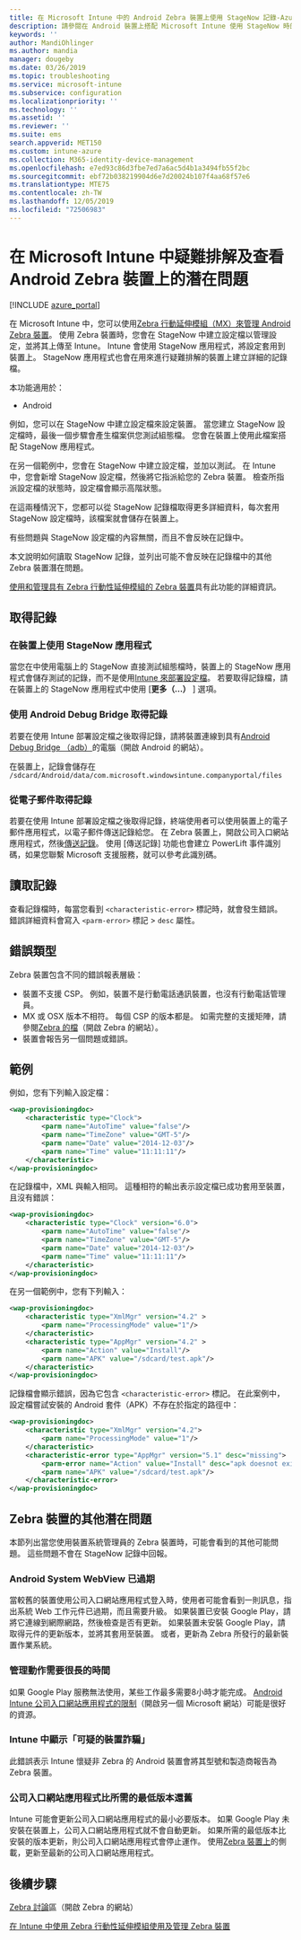 ```yaml
---
title: 在 Microsoft Intune 中的 Android Zebra 裝置上使用 StageNow 記錄-Azure |Microsoft Docs
description: 請參閱在 Android 裝置上搭配 Microsoft Intune 使用 StageNow 時的常見問題和解決方法。 同時瞭解如何取得記錄檔，並查看如何讀取記錄檔中是否有成功或錯誤的範例。
keywords: ''
author: MandiOhlinger
ms.author: mandia
manager: dougeby
ms.date: 03/26/2019
ms.topic: troubleshooting
ms.service: microsoft-intune
ms.subservice: configuration
ms.localizationpriority: ''
ms.technology: ''
ms.assetid: ''
ms.reviewer: ''
ms.suite: ems
search.appverid: MET150
ms.custom: intune-azure
ms.collection: M365-identity-device-management
ms.openlocfilehash: e7ed93c86d3fbe7ed7a6ac5d4b1a3494fb55f2bc
ms.sourcegitcommit: ebf72b038219904d6e7d20024b107f4aa68f57e6
ms.translationtype: MTE75
ms.contentlocale: zh-TW
ms.lasthandoff: 12/05/2019
ms.locfileid: "72506983"
---
```

# <a name="troubleshoot-and-see-potential-issues-on-android-zebra-devices-in-microsoft-intune"></a>在 Microsoft Intune 中疑難排解及查看 Android Zebra 裝置上的潛在問題

[!INCLUDE [azure_portal](../includes/azure_portal.md)]

在 Microsoft Intune 中，您可以使用[Zebra 行動延伸模組（MX）來管理 Android Zebra 裝置](android-zebra-mx-overview.md)。 使用 Zebra 裝置時，您會在 StageNow 中建立設定檔以管理設定，並將其上傳至 Intune。 Intune 會使用 StageNow 應用程式，將設定套用到裝置上。 StageNow 應用程式也會在用來進行疑難排解的裝置上建立詳細的記錄檔。

本功能適用於：

- Android

例如，您可以在 StageNow 中建立設定檔來設定裝置。 當您建立 StageNow 設定檔時，最後一個步驟會產生檔案供您測試組態檔。 您會在裝置上使用此檔案搭配 StageNow 應用程式。

在另一個範例中，您會在 StageNow 中建立設定檔，並加以測試。 在 Intune 中，您會新增 StageNow 設定檔，然後將它指派給您的 Zebra 裝置。 檢查所指派設定檔的狀態時，設定檔會顯示高階狀態。

在這兩種情況下，您都可以從 StageNow 記錄檔取得更多詳細資料，每次套用 StageNow 設定檔時，該檔案就會儲存在裝置上。

有些問題與 StageNow 設定檔的內容無關，而且不會反映在記錄中。

本文說明如何讀取 StageNow 記錄，並列出可能不會反映在記錄檔中的其他 Zebra 裝置潛在問題。

[使用和管理具有 Zebra 行動性延伸模組的 Zebra 裝置](android-zebra-mx-overview.md)具有此功能的詳細資訊。

## <a name="get-the-logs"></a>取得記錄

### <a name="use-the-stagenow-app-on-the-device"></a>在裝置上使用 StageNow 應用程式
當您在中使用電腦上的 StageNow 直接測試組態檔時，裝置上的 StageNow 應用程式會儲存測試的記錄，而不是使用[Intune 來部署設定檔](android-zebra-mx-overview.md#step-4-create-a-device-management-profile-in-stagenow)。 若要取得記錄檔，請在裝置上的 StageNow 應用程式中使用 [**更多（...）** ] 選項。

### <a name="get-logs-using-android-debug-bridge"></a>使用 Android Debug Bridge 取得記錄
若要在使用 Intune 部署設定檔之後取得記錄，請將裝置連線到具有[Android Debug Bridge （adb）](https://developer.android.com/studio/command-line/adb)的電腦（開啟 Android 的網站）。

在裝置上，記錄會儲存在 `/sdcard/Android/data/com.microsoft.windowsintune.companyportal/files`

### <a name="get-logs-from-email"></a>從電子郵件取得記錄
若要在使用 Intune 部署設定檔之後取得記錄，終端使用者可以使用裝置上的電子郵件應用程式，以電子郵件傳送記錄給您。 在 Zebra 裝置上，開啟公司入口網站應用程式，然後[傳送記錄](https://docs.microsoft.com/intune-user-help/send-logs-to-your-it-admin-by-email-android)。 使用 [傳送記錄] 功能也會建立 PowerLift 事件識別碼，如果您聯繫 Microsoft 支援服務，就可以參考此識別碼。

## <a name="read-the-logs"></a>讀取記錄

查看記錄檔時，每當您看到 `<characteristic-error>` 標記時，就會發生錯誤。 錯誤詳細資料會寫入 `<parm-error>` 標記 > `desc` 屬性。

## <a name="error-types"></a>錯誤類型

Zebra 裝置包含不同的錯誤報表層級：

- 裝置不支援 CSP。 例如，裝置不是行動電話通訊裝置，也沒有行動電話管理員。
- MX 或 OSX 版本不相符。 每個 CSP 的版本都是。 如需完整的支援矩陣，請參閱[Zebra 的檔](http://techdocs.zebra.com/mx/)（開啟 Zebra 的網站）。
- 裝置會報告另一個問題或錯誤。

## <a name="examples"></a>範例

例如，您有下列輸入設定檔：

```xml
<wap-provisioningdoc>
    <characteristic type="Clock">
        <parm name="AutoTime" value="false"/>
        <parm name="TimeZone" value="GMT-5"/>
        <parm name="Date" value="2014-12-03"/>
        <parm name="Time" value="11:11:11"/>
    </characteristic>
</wap-provisioningdoc>
```

在記錄檔中，XML 與輸入相同。 這種相符的輸出表示設定檔已成功套用至裝置，且沒有錯誤：

```xml
<wap-provisioningdoc>
    <characteristic type="Clock" version="6.0">
        <parm name="AutoTime" value="false"/>
        <parm name="TimeZone" value="GMT-5"/>
        <parm name="Date" value="2014-12-03"/>
        <parm name="Time" value="11:11:11"/>
    </characteristic>
</wap-provisioningdoc>
```

在另一個範例中，您有下列輸入：

```xml
<wap-provisioningdoc>
    <characteristic type="XmlMgr" version="4.2" >
        <parm name="ProcessingMode" value="1"/>
    </characteristic>
    <characteristic type="AppMgr" version="4.2" >
        <parm name="Action" value="Install"/>
        <parm name="APK" value="/sdcard/test.apk"/>
    </characteristic>
</wap-provisioningdoc>
```

記錄檔會顯示錯誤，因為它包含 `<characteristic-error>` 標記。 在此案例中，設定檔嘗試安裝的 Android 套件（APK）不存在於指定的路徑中：

```xml
<wap-provisioningdoc>
    <characteristic type="XmlMgr" version="4.2">
        <parm name="ProcessingMode" value="1"/>
    </characteristic>
    <characteristic-error type="AppMgr" version="5.1" desc="missing">
        <parm-error name="Action" value="Install" desc="apk doesnot exist in the path"/>
        <parm name="APK" value="/sdcard/test.apk"/>
    </characteristic-error>
</wap-provisioningdoc>
```

## <a name="other-potential-issues-with-zebra-devices"></a>Zebra 裝置的其他潛在問題

本節列出當您使用裝置系統管理員的 Zebra 裝置時，可能會看到的其他可能問題。 這些問題不會在 StageNow 記錄中回報。

### <a name="android-system-webview-is-out-of-date"></a>Android System WebView 已過期

當較舊的裝置使用公司入口網站應用程式登入時，使用者可能會看到一則訊息，指出系統 Web 工作元件已過期，而且需要升級。 如果裝置已安裝 Google Play，請將它連線到網際網路，然後檢查是否有更新。 如果裝置未安裝 Google Play，請取得元件的更新版本，並將其套用至裝置。 或者，更新為 Zebra 所發行的最新裝置作業系統。

### <a name="management-actions-take-a-long-time"></a>管理動作需要很長的時間

如果 Google Play 服務無法使用，某些工作最多需要8小時才能完成。 [Android Intune 公司入口網站應用程式的限制](https://support.microsoft.com/help/3211588/limitations-of-intune-company-portal-app-for-android-in-china)（開啟另一個 Microsoft 網站）可能是很好的資源。

### <a name="device-spoofing-suspected-shows-in-intune"></a>Intune 中顯示「可疑的裝置詐騙」

此錯誤表示 Intune 懷疑非 Zebra 的 Android 裝置會將其型號和製造商報告為 Zebra 裝置。

### <a name="company-portal-app-is-older-than-minimum-required-version"></a>公司入口網站應用程式比所需的最低版本還舊

Intune 可能會更新公司入口網站應用程式的最小必要版本。 如果 Google Play 未安裝在裝置上，公司入口網站應用程式就不會自動更新。 如果所需的最低版本比安裝的版本更新，則公司入口網站應用程式會停止運作。 使用[Zebra 裝置上](android-zebra-mx-overview.md#sideload-the-company-portal-app)的側載，更新至最新的公司入口網站應用程式。

## <a name="next-steps"></a>後續步驟

[Zebra 討論](https://developer.zebra.com/community/home/discussions)區（開啟 Zebra 的網站）

[在 Intune 中使用 Zebra 行動性延伸模組使用及管理 Zebra 裝置](android-zebra-mx-overview.md)
